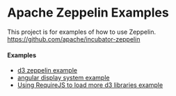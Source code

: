 # Apache Zeppelin Examples
This project is for examples of how to use Zeppelin. https://github.com/apache/incubator-zeppelin

#### Examples

* [d3 zeppelin example](https://github.com/lockwobr/zeppelin-examples/blob/master/d3/d3.md "d3.js")
* [angular display system example](https://github.com/lockwobr/zeppelin-examples/blob/master/angular/angular.md "angular display system")
* [Using RequireJS to load more d3 libraries example](https://github.com/lockwobr/zeppelin-examples/blob/master/requirejs/requirejs.md "requirejs in a notebook!")
